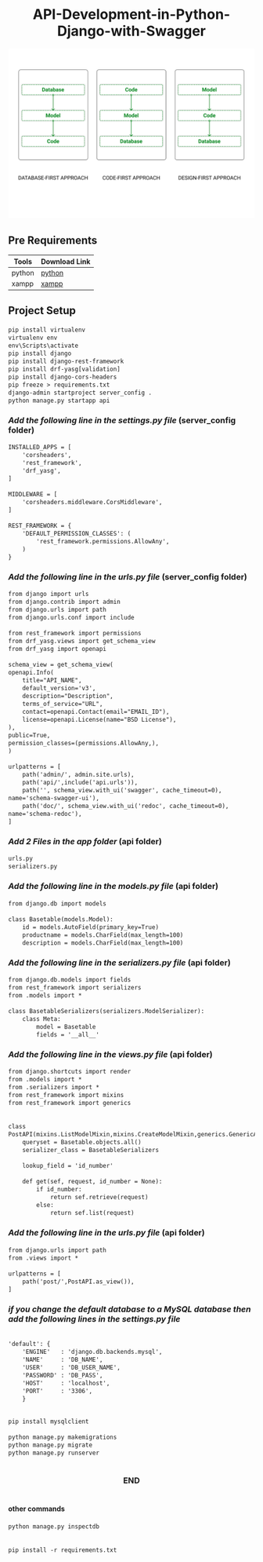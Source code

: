<h1 align="center"><b>API-Development-in-Python-Django-with-Swagger</b></h1>

![API-img](./doc/API.png)

## Pre Requirements

| Tools  | Download Link  |
| ------ | ------ |
| python | [python](https://www.python.org/) |
| xampp  | [xampp](https://www.apachefriends.org/index.html) |
## Project Setup

    pip install virtualenv
    virtualenv env
    env\Scripts\activate
    pip install django
    pip install django-rest-framework
    pip install drf-yasg[validation]
    pip install django-cors-headers
    pip freeze > requirements.txt
    django-admin startproject server_config .
    python manage.py startapp api

### _Add the following line in the settings.py file_ (server_config folder)

    INSTALLED_APPS = [
        'corsheaders',
        'rest_framework',
        'drf_yasg',
    ]

    MIDDLEWARE = [
        'corsheaders.middleware.CorsMiddleware',
    ]

    REST_FRAMEWORK = {
        'DEFAULT_PERMISSION_CLASSES': (
            'rest_framework.permissions.AllowAny',
        )
    }

### _Add the following line in the urls.py file_ (server_config folder)

    from django import urls
    from django.contrib import admin
    from django.urls import path
    from django.urls.conf import include

    from rest_framework import permissions
    from drf_yasg.views import get_schema_view
    from drf_yasg import openapi

    schema_view = get_schema_view(
    openapi.Info(
        title="API_NAME",
        default_version='v3',
        description="Description",
        terms_of_service="URL",
        contact=openapi.Contact(email="EMAIL_ID"),
        license=openapi.License(name="BSD License"),
    ),
    public=True,
    permission_classes=(permissions.AllowAny,),
    )

    urlpatterns = [
        path('admin/', admin.site.urls),
        path('api/',include('api.urls')),
        path('', schema_view.with_ui('swagger', cache_timeout=0), name='schema-swagger-ui'),
        path('doc/', schema_view.with_ui('redoc', cache_timeout=0), name='schema-redoc'),
    ]



### _Add 2 Files in the app folder_ (api folder)

    urls.py
    serializers.py


### _Add the following line in the models.py file_ (api folder)

    from django.db import models

    class Basetable(models.Model):
        id = models.AutoField(primary_key=True)
        productname = models.CharField(max_length=100)
        description = models.CharField(max_length=100)

### _Add the following line in the serializers.py file_ (api folder)

    from django.db.models import fields
    from rest_framework import serializers
    from .models import *

    class BasetableSerializers(serializers.ModelSerializer):
        class Meta:
            model = Basetable
            fields = '__all__'


### _Add the following line in the views.py file_ (api folder)

    from django.shortcuts import render
    from .models import *
    from .serializers import *
    from rest_framework import mixins
    from rest_framework import generics


    class PostAPI(mixins.ListModelMixin,mixins.CreateModelMixin,generics.GenericAPIView):
        queryset = Basetable.objects.all()
        serializer_class = BasetableSerializers

        lookup_field = 'id_number'

        def get(sef, request, id_number = None):
            if id_number:
                return sef.retrieve(request)
            else:
                return sef.list(request)

### _Add the following line in the urls.py file_ (api folder)

    from django.urls import path
    from .views import *

    urlpatterns = [
        path('post/',PostAPI.as_view()),
    ]


### _if you change the default database to a MySQL database then add the following lines in the settings.py file_

```

'default': {
    'ENGINE'   : 'django.db.backends.mysql',
    'NAME'     : 'DB_NAME',
    'USER'     : 'DB_USER_NAME',
    'PASSWORD' : 'DB_PASS',
    'HOST'     : 'localhost',
    'PORT'     : '3306',
    }
    
```
    pip install mysqlclient

    python manage.py makemigrations
    python manage.py migrate
    python manage.py runserver

#

<h3 align="center">END</h3>

#

#### other commands
    python manage.py inspectdb


    pip install -r requirements.txt
